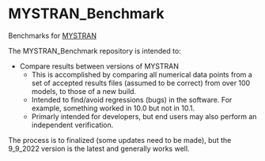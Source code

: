 # MYSTRAN_Benchmark
Benchmarks for [MYSTRAN](https://github.com/MYSTRANsolver/MYSTRAN)

The MYSTRAN_Benchmark repository is intended to:
 - Compare results between versions of MYSTRAN
   - This is accomplished by comparing all numerical data points from a set of accepted results files (assumed to be correct) from over 100 models, to those of a new build.
   - Intended to find/avoid regressions (bugs) in the software. For example, something worked in 10.0 but not in 10.1.
   - Primarly intended for developers, but end users may also perform an independent verification.

The process is to finalized (some updates need to be made), but the 9_9_2022 version is the latest and generally works well.

